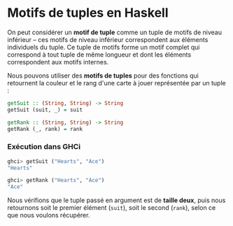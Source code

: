 # Motifs de tuples en Haskell

On peut considérer un **motif de tuple** comme un tuple de motifs de niveau inférieur – ces motifs de niveau inférieur correspondent aux éléments individuels du tuple. Ce tuple de motifs forme un motif complet qui correspond à tout tuple de même longueur et dont les éléments correspondent aux motifs internes.

Nous pouvons utiliser des **motifs de tuples** pour des fonctions qui retournent la couleur et le rang d'une carte à jouer représentée par un tuple :

```haskell
getSuit :: (String, String) -> String
getSuit (suit, _) = suit

getRank :: (String, String) -> String
getRank (_, rank) = rank
```

### **Exécution dans GHCi**
```haskell
ghci> getSuit ("Hearts", "Ace")
"Hearts"

ghci> getRank ("Hearts", "Ace")
"Ace"
```

Nous vérifions que le tuple passé en argument est de **taille deux**, puis nous retournons soit le premier élément (`suit`), soit le second (`rank`), selon ce que nous voulons récupérer.

